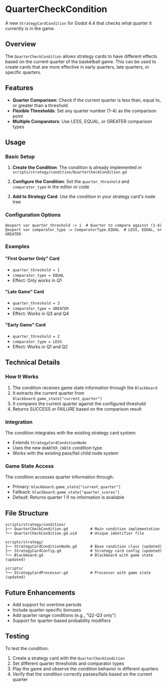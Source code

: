 # QuarterCheckCondition

A new `StrategyCardCondition` for Godot 4.4 that checks what quarter it currently is in the game.

## Overview

The `QuarterCheckCondition` allows strategy cards to have different effects based on the current quarter of the basketball game. This can be used to create cards that are more effective in early quarters, late quarters, or specific quarters.

## Features

- **Quarter Comparison**: Check if the current quarter is less than, equal to, or greater than a threshold
- **Flexible Thresholds**: Set any quarter number (1-4) as the comparison point
- **Multiple Comparators**: Use LESS, EQUAL, or GREATER comparison types

## Usage

### Basic Setup

1. **Create the Condition**: The condition is already implemented in `scripts/strategy/condition/QuarterCheckCondition.gd`

2. **Configure the Condition**: Set the `quarter_threshold` and `comparator_type` in the editor or code

3. **Add to Strategy Card**: Use the condition in your strategy card's node tree

### Configuration Options

```gdscript
@export var quarter_threshold := 1  # Quarter to compare against (1-4)
@export var comparator_type := ComparatorType.EQUAL  # LESS, EQUAL, or GREATER
```

### Examples

#### "First Quarter Only" Card
- `quarter_threshold = 1`
- `comparator_type = EQUAL`
- Effect: Only works in Q1

#### "Late Game" Card  
- `quarter_threshold = 3`
- `comparator_type = GREATER`
- Effect: Works in Q3 and Q4

#### "Early Game" Card
- `quarter_threshold = 2`
- `comparator_type = LESS`
- Effect: Works in Q1 and Q2

## Technical Details

### How It Works

1. The condition receives game state information through the `Blackboard`
2. It extracts the current quarter from `blackboard.game_state["current_quarter"]`
3. It compares the current quarter against the configured threshold
4. Returns SUCCESS or FAILURE based on the comparison result

### Integration

The condition integrates with the existing strategy card system:
- Extends `StrategyCardConditionNode`
- Uses the new `QUARTER_CHECK` condition type
- Works with the existing pass/fail child node system

### Game State Access

The condition accesses quarter information through:
- Primary: `blackboard.game_state["current_quarter"]`
- Fallback: `blackboard.game_state["quarter_scores"]`
- Default: Returns quarter 1 if no information is available

## File Structure

```
scripts/strategy/condition/
├── QuarterCheckCondition.gd          # Main condition implementation
└── QuarterCheckCondition.gd.uid      # Unique identifier file

scripts/strategy/
├── StrategyCardConditionNode.gd      # Base condition class (updated)
├── StrategyCardConfig.gd             # Strategy card config (updated)
└── Blackboard.gd                     # Blackboard with game state (updated)

scripts/
└── StrategyCardProcessor.gd          # Processor with game state (updated)
```

## Future Enhancements

- Add support for overtime periods
- Include quarter-specific bonuses
- Add quarter range conditions (e.g., "Q2-Q3 only")
- Support for quarter-based probability modifiers

## Testing

To test the condition:
1. Create a strategy card with the `QuarterCheckCondition`
2. Set different quarter thresholds and comparator types
3. Play the game and observe the condition behavior in different quarters
4. Verify that the condition correctly passes/fails based on the current quarter
